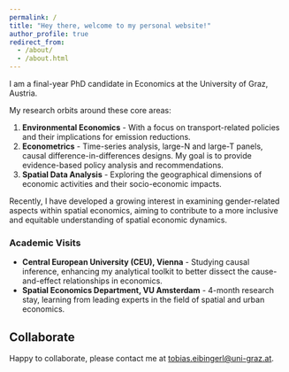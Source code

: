 ```yaml
---
permalink: /
title: "Hey there, welcome to my personal website!"
author_profile: true
redirect_from: 
  - /about/
  - /about.html
---
```


I am a final-year PhD candidate in Economics at the University of Graz, Austria.

My research orbits around these core areas:

1. **Environmental Economics** - With a focus on transport-related policies and their implications for emission reductions.
2. **Econometrics** - Time-series analysis, large-N and large-T panels, causal difference-in-differences designs. My goal is to provide evidence-based policy analysis and recommendations.
3. **Spatial Data Analysis** - Exploring the geographical dimensions of economic activities and their socio-economic impacts.

Recently, I have developed a growing interest in examining gender-related aspects within spatial economics, aiming to contribute to a more inclusive and equitable understanding of spatial economic dynamics.

### Academic Visits

- **Central European University (CEU), Vienna** - Studying causal inference, enhancing my analytical toolkit to better dissect the cause-and-effect relationships in economics.
- **Spatial Economics Department, VU Amsterdam** - 4-month research stay, learning from leading experts in the field of spatial and urban economics.

## Collaborate

Happy to collaborate, please contact me at [tobias.eibingerl@uni-graz.at](mailto:tobias.eibinger@uni-graz.at).